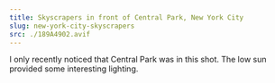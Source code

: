 ```yaml
---
title: Skyscrapers in front of Central Park, New York City
slug: new-york-city-skyscrapers
src: ./189A4902.avif
---
```


I only recently noticed that Central Park was in this shot. The low sun provided some interesting lighting.
